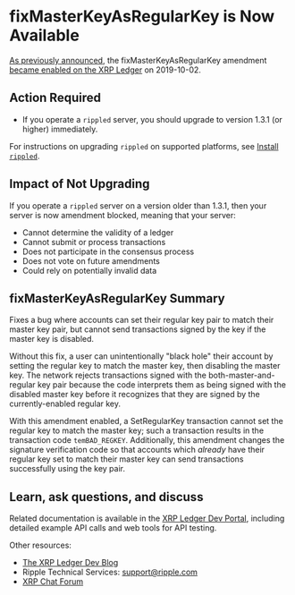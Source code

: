 # fixMasterKeyAsRegularKey is Now Available

[As previously announced](https://xrpl.org/blog/2019/fixmasterkeyasregularkey-expected.html), the fixMasterKeyAsRegularKey amendment [became enabled on the XRP Ledger](https://xrpcharts.ripple.com/#/transactions/61096F8B5AFDD8F5BAF7FC7221BA4D1849C4E21B1BA79733E44B12FC8DA6EA20) on 2019-10-02.

## Action Required

- If you operate a `rippled` server, you should upgrade to version 1.3.1 (or higher) immediately.

For instructions on upgrading `rippled` on supported platforms, see [Install `rippled`](https://xrpl.org/install-rippled.html).


## Impact of Not Upgrading

If you operate a `rippled` server on a version older than 1.3.1, then your server is now amendment blocked, meaning that your server:

* Cannot determine the validity of a ledger
* Cannot submit or process transactions
* Does not participate in the consensus process
* Does not vote on future amendments
* Could rely on potentially invalid data

## fixMasterKeyAsRegularKey Summary

Fixes a bug where accounts can set their regular key pair to match their master key pair, but cannot send transactions signed by the key if the master key is disabled.

Without this fix, a user can unintentionally "black hole" their account by setting the regular key to match the master key, then disabling the master key. The network rejects transactions signed with the both-master-and-regular key pair because the code interprets them as being signed with the disabled master key before it recognizes that they are signed by the currently-enabled regular key.

With this amendment enabled, a SetRegularKey transaction cannot set the regular key to match the master key; such a transaction results in the transaction code `temBAD_REGKEY`. Additionally, this amendment changes the signature verification code so that accounts which _already_ have their regular key set to match their master key can send transactions successfully using the key pair.

## Learn, ask questions, and discuss
Related documentation is available in the [XRP Ledger Dev Portal](https://xrpl.org/), including detailed example API calls and web tools for API testing.

Other resources:

* [The XRP Ledger Dev Blog](https://xrpl.org/blog/)
* Ripple Technical Services: <support@ripple.com>
* [XRP Chat Forum](http://www.xrpchat.com/)